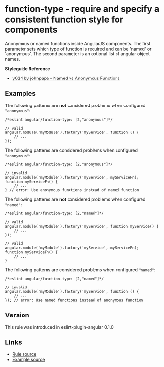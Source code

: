 <!-- WARNING: Generated documentation. Edit docs and examples in the rule and examples file ('rules/function-type.js', 'examples/function-type.js'). -->

# function-type - require and specify a consistent function style for components

Anonymous or named functions inside AngularJS components.
The first parameter sets which type of function is required and can be 'named' or 'anonymous'.
The second parameter is an optional list of angular object names.

**Styleguide Reference**

* [y024 by johnpapa - Named vs Anonymous Functions](https://github.com/johnpapa/angular-styleguide#style-y024)

## Examples

The following patterns are **not** considered problems when configured `"anonymous"`:

    /*eslint angular/function-type: [2,"anonymous"]*/

    // valid
    angular.module('myModule').factory('myService', function () {
        // ...
    });

The following patterns are considered problems when configured `"anonymous"`:

    /*eslint angular/function-type: [2,"anonymous"]*/

    // invalid
    angular.module('myModule').factory('myService', myServiceFn);
    function myServiceFn() {
        // ...
    } // error: Use anonymous functions instead of named function

The following patterns are **not** considered problems when configured `"named"`:

    /*eslint angular/function-type: [2,"named"]*/

    // valid
    angular.module('myModule').factory('myService', function myService() {
        // ...
    });

    // valid
    angular.module('myModule').factory('myService', myServiceFn);
    function myServiceFn() {
        // ...
    }

The following patterns are considered problems when configured `"named"`:

    /*eslint angular/function-type: [2,"named"]*/

    // invalid
    angular.module('myModule').factory('myService', function () {
        // ...
    }); // error: Use named functions instead of anonymous function

## Version

This rule was introduced in eslint-plugin-angular 0.1.0

## Links

* [Rule source](../rules/function-type.js)
* [Example source](../examples/function-type.js)
